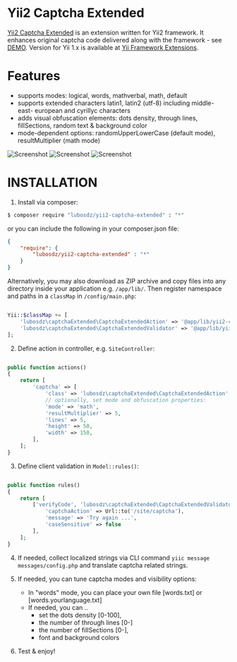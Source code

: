 Yii2 Captcha Extended
=====================

[Yii2 Captcha Extended](https://github.com/lubosdz/yii2-captcha-extended) is an extension written for Yii2 framework.
It enhances original captcha code delivered along with the framework - see [DEMO](http://yii-demo.synet.sk/site/captchaExtended).
Version for Yii 1.x is available at [Yii Framework Extensions](https://www.yiiframework.com/extension/captcha-extended).

Features
========

* supports modes: logical, words, mathverbal, math, default
* supports extended characters latin1, latin2 (utf-8) including middle- east- european and cyrillyc characters
* adds visual obfuscation elements: dots density, through lines, fillSections, random text & background color
* mode-dependent options: randomUpperLowerCase (default mode), resultMultiplier (math mode)

![Screenshot](https://static.synet.sk/captchaExtendedShot.png)
![Screenshot](https://static.synet.sk/captchaExtendedShot-sk.png)
![Screenshot](https://static.synet.sk/captchaExtendedShot-de.png)

INSTALLATION
============

1) Install via composer:

```bash
$ composer require "lubosdz/yii2-captcha-extended" : "*"
```

or you can include the following in your composer.json file:

```json
{
	"require": {
		"lubosdz/yii2-captcha-extended" : "*"
	}
}
```

Alternatively, you may also download as ZIP archive and copy files into any directory inside your application e.g. `/app/lib/`.
Then register namespace and paths in a `classMap` in `/config/main.php`:

```php

Yii::$classMap += [
	'lubosdz\captchaExtended\CaptchaExtendedAction' => '@app/lib/yii2-captcha-extended/CaptchaExtendedAction.php',
	'lubosdz\captchaExtended\CaptchaExtendedValidator' => '@app/lib/yii2-captcha-extended/CaptchaExtendedValidator.php',
];

```

2) Define action in controller, e.g. `SiteController`:

```php

public function actions()
{
	return [
		'captcha' => [
			'class' => 'lubosdz\captchaExtended\CaptchaExtendedAction',
			// optionally, set mode and obfuscation properties:
			'mode' => 'math',
			'resultMultiplier' => 5,
			'lines' => 5,
			'height' => 50,
			'width' => 150,
		],
	];
}

```

3) Define client validation in `Model::rules()`:

```php

public function rules()
{
	return [
		['verifyCode', 'lubosdz\captchaExtended\CaptchaExtendedValidator',
			'captchaAction' => Url::to('/site/captcha'),
			'message' => 'Try again ...',
			'caseSensitive' => false
		],
	];
}

```

4) If needed, collect localized strings via CLI command `yiic message messages/config.php` and translate captcha related strings.

5) If needed, you can tune captcha modes and visibility options:

	* In "words" mode, you can place your own file [words.txt] or [words.yourlanguage.txt]
	* If needed, you can ..
		* set the dots density [0-100],
		* the number of through lines [0-]
		* the number of fillSections [0-],
		* font and background colors

6) Test & enjoy!
